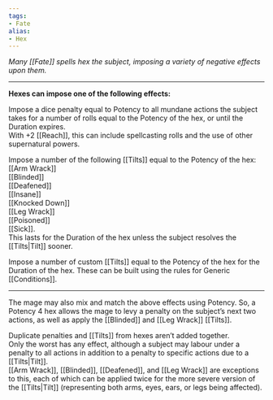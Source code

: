 ```yaml
---
tags:
- Fate
alias:
- Hex
---
```


_Many [[Fate]] spells hex the subject, imposing a variety of negative effects upon them._

---

**Hexes can impose one of the following effects:**

Impose a dice penalty equal to Potency to all mundane actions the subject takes for a number of rolls equal to the Potency of the hex, or until the Duration expires.\
With +2 [[Reach]], this can include spellcasting rolls and the use of other supernatural powers.

Impose a number of the following [[Tilts]] equal to the Potency of the hex:\
[[Arm Wrack]]\
[[Blinded]]\
[[Deafened]]\
[[Insane]]\
[[Knocked Down]]\
[[Leg Wrack]]\
[[Poisoned]]\
[[Sick]].\
This lasts for the Duration of the hex unless the subject resolves the [[Tilts|Tilt]] sooner.
 
Impose a number of custom [[Tilts]] equal to the Potency of the hex for the Duration of the hex. These can be built using the rules for Generic [[Conditions]].

---

The mage may also mix and match the above effects using Potency. So, a Potency 4 hex allows the mage to levy a penalty on the subject’s next two actions, as well as apply the [[Blinded]] and [[Leg Wrack]] [[Tilts]].

Duplicate penalties and [[Tilts]] from hexes aren’t added together.\
Only the worst has any effect, although a subject may labour under a penalty to all actions in addition to a penalty to specific actions due to a [[Tilts|Tilt]].\
[[Arm Wrack]], [[Blinded]], [[Deafened]], and [[Leg Wrack]] are exceptions to this, each of which can be applied twice for the more severe version of the [[Tilts|Tilt]] (representing both arms, eyes, ears, or legs being affected).